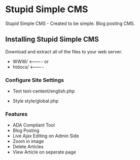 # Stupid Simple CMS
 Stupid Simple CMS - Created to be simple. Blog posting CMS.

## Installing Stupid Simple CMS
Download and extract all of the files to your web server.

- WWW/ <---- or 
- htdocs/ <----

### Configure Site Settings

- Text
text-centent/english.php

- Style
style/global.php

### Features

- ADA Compliant Tool
- Blog Posting
- Live Ajax Editing on Admin Side
- Zoom in image
- Delete Articles
- View Article on seperate page